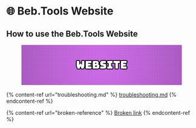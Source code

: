 # 🌐 Beb.Tools Website

## How to use the Beb.Tools Website

<figure><img src="../.gitbook/assets/website_banner (1).jpg" alt=""><figcaption></figcaption></figure>

{% content-ref url="troubleshooting.md" %}
[troubleshooting.md](troubleshooting.md)
{% endcontent-ref %}

{% content-ref url="broken-reference" %}
[Broken link](broken-reference)
{% endcontent-ref %}

